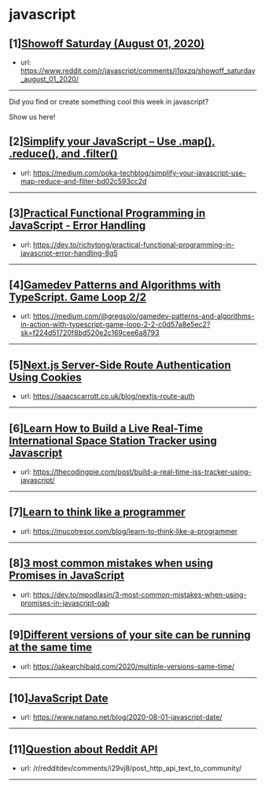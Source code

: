 # javascript
## [1][Showoff Saturday (August 01, 2020)](https://www.reddit.com/r/javascript/comments/i1qxzq/showoff_saturday_august_01_2020/)
- url: https://www.reddit.com/r/javascript/comments/i1qxzq/showoff_saturday_august_01_2020/
---
Did you find or create something cool this week in javascript? 

Show us here!
## [2][Simplify your JavaScript – Use .map(), .reduce(), and .filter()](https://www.reddit.com/r/javascript/comments/i268js/simplify_your_javascript_use_map_reduce_and_filter/)
- url: https://medium.com/poka-techblog/simplify-your-javascript-use-map-reduce-and-filter-bd02c593cc2d
---

## [3][Practical Functional Programming in JavaScript - Error Handling](https://www.reddit.com/r/javascript/comments/i1wzo7/practical_functional_programming_in_javascript/)
- url: https://dev.to/richytong/practical-functional-programming-in-javascript-error-handling-8g5
---

## [4][Gamedev Patterns and Algorithms with TypeScript. Game Loop 2/2](https://www.reddit.com/r/javascript/comments/i1vt9l/gamedev_patterns_and_algorithms_with_typescript/)
- url: https://medium.com/@gregsolo/gamedev-patterns-and-algorithms-in-action-with-typescript-game-loop-2-2-c0d57a8e5ec2?sk=f224d51720f8bd520e2c169cee6a8793
---

## [5][Next.js Server-Side Route Authentication Using Cookies](https://www.reddit.com/r/javascript/comments/i1zwek/nextjs_serverside_route_authentication_using/)
- url: https://isaacscarrott.co.uk/blog/nextjs-route-auth
---

## [6][Learn How to Build a Live Real-Time International Space Station Tracker using Javascript](https://www.reddit.com/r/javascript/comments/i29nzs/learn_how_to_build_a_live_realtime_international/)
- url: https://thecodingpie.com/post/build-a-real-time-iss-tracker-using-javascript/
---

## [7][Learn to think like a programmer](https://www.reddit.com/r/javascript/comments/i2az2i/learn_to_think_like_a_programmer/)
- url: https://mucotresor.com/blog/learn-to-think-like-a-programmer
---

## [8][3 most common mistakes when using Promises in JavaScript](https://www.reddit.com/r/javascript/comments/i1p2a7/3_most_common_mistakes_when_using_promises_in/)
- url: https://dev.to/mpodlasin/3-most-common-mistakes-when-using-promises-in-javascript-oab
---

## [9][Different versions of your site can be running at the same time](https://www.reddit.com/r/javascript/comments/i2bzim/different_versions_of_your_site_can_be_running_at/)
- url: https://jakearchibald.com/2020/multiple-versions-same-time/
---

## [10][JavaScript Date](https://www.reddit.com/r/javascript/comments/i2btn2/javascript_date/)
- url: https://www.natano.net/blog/2020-08-01-javascript-date/
---

## [11][Question about Reddit API](https://www.reddit.com/r/javascript/comments/i2atoe/question_about_reddit_api/)
- url: /r/redditdev/comments/i29vj8/post_http_api_text_to_community/
---

